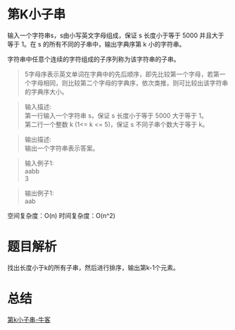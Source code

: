 # 第K小子串

输入一个字符串s，s由小写英文字母组成，保证 s 长度小于等于 5000 并且大于等于 1。在 s 的所有不同的子串中，输出字典序第 k 小的字符串。  

字符串中任意个连续的字符组成的子序列称为该字符串的子串。  

>5字母序表示英文单词在字典中的先后顺序，即先比较第一个字母，若第一个字母相同，则比较第二个字母的字典序，依次类推，则可比较出该字符串的字典序大小。  

>输入描述:  
第一行输入一个字符串 s，保证 s 长度小于等于 5000 大于等于 1。    
第二行一个整数 k (1<= k <= 5)，保证 s 不同子串个数大于等于 k。    

>输出描述:    
输出一个字符串表示答案。    

>输入例子1:    
aabb     
3    

>输出例子1:  
aab  

空间复杂度：O(n)
时间复杂度：O(n^2)

# 题目解析

找出长度小于k的所有子串，然后进行排序，输出第k-1个元素。

# 总结

[第k小子串-牛客](https://www.nowcoder.com/questionTerminal/c59d9690061e448fb8ec7d744c20ebff?f=discussion)